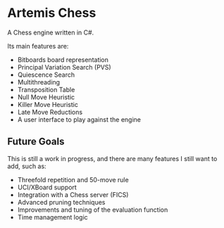 # Artemis Chess
A Chess engine written in C#.

Its main features are:
* Bitboards board representation
* Principal Variation Search (PVS)
* Quiescence Search
* Multithreading
* Transposition Table
* Null Move Heuristic
* Killer Move Heuristic
* Late Move Reductions
* A user interface to play against the engine

## Future Goals
This is still a work in progress, and there are many features I still want to add, such as:
* Threefold repetition and 50-move rule
* UCI/XBoard support
* Integration with a Chess server (FICS)
* Advanced pruning techniques
* Improvements and tuning of the evaluation function
* Time management logic
